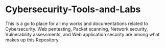 # Cybersecurity-Tools-and-Labs
This is a go to place for all my works and documentations related to Cybersecurity. Web pentesting, Packet scanning, Network security, Vulnerability assessments, and Web application security are among what makes up this Repository.
